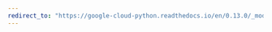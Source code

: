 ```yaml
---
redirect_to: "https://google-cloud-python.readthedocs.io/en/0.13.0/_modules/gcloud/datastore/transaction.html"
---
```

